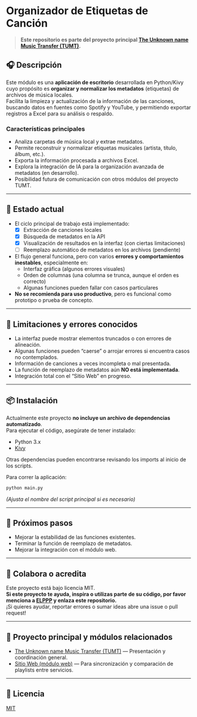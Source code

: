 # Organizador de Etiquetas de Canción

> **Este repositorio es parte del proyecto principal [The Unknown name Music Transfer (TUMT)](https://github.com/ELPPP/The-Unknown-name-Music-Transfer-TUMT-).**

## 🎧 Descripción

Este módulo es una **aplicación de escritorio** desarrollada en Python/Kivy cuyo propósito es **organizar y normalizar los metadatos** (etiquetas) de archivos de música locales.  
Facilita la limpieza y actualización de la información de las canciones, buscando datos en fuentes como Spotify y YouTube, y permitiendo exportar registros a Excel para su análisis o respaldo.

### Características principales

- Analiza carpetas de música local y extrae metadatos.
- Permite reconstruir y normalizar etiquetas musicales (artista, título, álbum, etc.).
- Exporta la información procesada a archivos Excel.
- Explora la integración de IA para la organización avanzada de metadatos (en desarrollo).
- Posibilidad futura de comunicación con otros módulos del proyecto TUMT.

---

## 🚦 Estado actual

- El ciclo principal de trabajo está implementado:  
  - [x] Extracción de canciones locales
  - [x] Búsqueda de metadatos en la API
  - [x] Visualización de resultados en la interfaz (con ciertas limitaciones)
  - [ ] Reemplazo automático de metadatos en los archivos (pendiente)
- El flujo general funciona, pero con varios **errores y comportamientos inestables**, especialmente en:
  - Interfaz gráfica (algunos errores visuales)
  - Orden de columnas (una columna se trunca, aunque el orden es correcto)
  - Algunas funciones pueden fallar con casos particulares
- **No se recomienda para uso productivo**, pero es funcional como prototipo o prueba de concepto.

---

## 🐞 Limitaciones y errores conocidos

- La interfaz puede mostrar elementos truncados o con errores de alineación.
- Algunas funciones pueden “caerse” o arrojar errores si encuentra casos no contemplados.
- Información de canciones a veces incompleta o mal presentada.
- La función de reemplazo de metadatos aún **NO está implementada**.
- Integración total con el “Sitio Web” en progreso.

---

## 📦 Instalación

Actualmente este proyecto **no incluye un archivo de dependencias automatizado**.  
Para ejecutar el código, asegúrate de tener instalado:
- Python 3.x
- [Kivy](https://kivy.org/#download)

Otras dependencias pueden encontrarse revisando los imports al inicio de los scripts.

Para correr la aplicación:
```bash
python main.py
```
*(Ajusta el nombre del script principal si es necesario)*

---

## 📅 Próximos pasos

- Mejorar la estabilidad de las funciones existentes.
- Terminar la función de reemplazo de metadatos.
- Mejorar la integración con el módulo web.

---

## 🤝 Colabora o acredita

Este proyecto está bajo licencia MIT.  
**Si este proyecto te ayuda, inspira o utilizas parte de su código, por favor menciona a [ELPPP](https://github.com/ELPPP) y enlaza este repositorio.**  
¡Si quieres ayudar, reportar errores o sumar ideas abre una issue o pull request!

---

## 🔗 Proyecto principal y módulos relacionados

- [The Unknown name Music Transfer (TUMT)](https://github.com/ELPPP/The-Unknown-name-Music-Transfer-TUMT-) — Presentación y coordinación general.
- [Sitio Web (módulo web)](https://github.com/ELPPP/Sitio-Web) — Para sincronización y comparación de playlists entre servicios.

---

## 📄 Licencia

[MIT](LICENSE)
